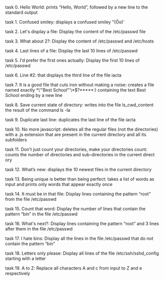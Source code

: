  task 0. Hello World: prints “Hello, World”, followed by a new line to the standard output

 task 1. Confused smiley: displays a confused smiley "(Ôo)'

 task 2. Let's display a file: Display the content of the /etc/passwd file

 task 3. What about 2?: Display the content of /etc/passwd and /etc/hosts

 task 4. Last lines of a file: Display the last 10 lines of /etc/passwd

 task 5. I'd prefer the first ones actually: Display the first 10 lines of /etc/passwd

 task 6. Line #2: that displays the third line of the file iacta

 task 7. It is a good file that cuts iron without making a noise: creates a file named exactly \*\\'"Best School"\'\\*$\?\*\*\*\*\*:) containing the  text Best School ending by a new line

 task 8. Save current state of directory: writes into the file ls_cwd_content the result of the command ls -la

 task 9. Duplicate last line: duplicates the last line of the file iacta

 task 10. No more javascript: deletes all the regular files (not the directories) with a .js extension that are present in the current directory and  all its subfolders

 task 11. Don't just count your directories, make your directories count:  counts the number of directories and sub-directories in the current direct ory

 task 12. What’s new: displays the 10 newest files in the current directory

 task 13. Being unique is better than being perfect: takes a list of words as input and prints only words that appear exactly once

 task 14. It must be in that file: Display lines containing the pattern “root” from the file /etc/passwd

 task 15. Count that word: Display the number of lines that contain the pattern “bin” in the file /etc/passwd

 task 16. What's next?: Display lines containing the pattern “root” and 3 lines after them in the file /etc/passwd

 task 17. I hate bins: Display all the lines in the file /etc/passwd that do not contain the pattern “bin”

 task 18. Letters only please: Display all lines of the file /etc/ssh/sshd_config starting with a letter

 task 19. A to Z: Replace all characters A and c from input to Z and e respectively

